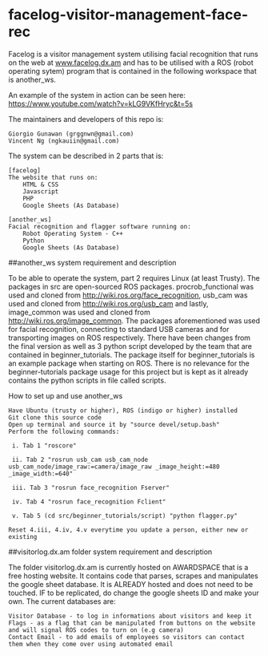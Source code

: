 # facelog-visitor-management-face-rec
Facelog is a visitor management system utilising facial recognition that runs on the web at www.facelog.dx.am and has to be utilised with a ROS (robot operating sytem) program that is contained in the following workspace that is another_ws. 

An example of the system in action can be seen here:
https://www.youtube.com/watch?v=kLG9VKfHryc&t=5s

The maintainers and developers of this repo is:

    Giorgio Gunawan (grggnwn@gmail.com)
    Vincent Ng (ngkauiin@gmail.com)

The system can be described in 2 parts that is:

    [facelog]
    The website that runs on:
        HTML & CSS
        Javascript
        PHP
        Google Sheets (As Database)

    [another_ws]
    Facial recognition and flagger software running on:
        Robot Operating System - C++
        Python
        Google Sheets (As Database)
 
##another_ws system requirement and description

To be able to operate the system, part 2 requires Linux (at least Trusty). The packages in src are open-sourced ROS packages. procrob_functional was used and cloned from http://wiki.ros.org/face_recognition, usb_cam was used and cloned from http://wiki.ros.org/usb_cam and lastly, image_common was used and cloned from http://wiki.ros.org/image_common. The packages aforementioned was used for facial recognition, connecting to standard USB cameras and for transporting images on ROS respectively. 
There have been changes from the final version as well as 3 python script developed by the team that are contained in beginner_tutorials. The package itself for beginner_tutorials is an example package when starting on ROS. There is no relevance for the beginner-tutorials package usage for this project but is kept as it already contains the python scripts in file called scripts.

How to set up and use another_ws

    Have Ubuntu (trusty or higher), ROS (indigo or higher) installed
    Git clone this source code
    Open up terminal and source it by "source devel/setup.bash"
    Perform the following commands:

     i. Tab 1 "roscore"

     ii. Tab 2 "rosrun usb_cam usb_cam_node usb_cam_node/image_raw:=camera/image_raw _image_height:=480 _image_width:=640"

     iii. Tab 3 "rosrun face_recognition Fserver"

     iv. Tab 4 "rosrun face_recognition Fclient"

     v. Tab 5 (cd src/beginner_tutorials/script) "python flagger.py"

    Reset 4.iii, 4.iv, 4.v everytime you update a person, either new or existing

##visitorlog.dx.am folder system requirement and description

The folder visitorlog.dx.am is currently hosted on AWARDSPACE that is a free hosting website. It contains code that parses, scrapes and manipulates the google sheet database. It is ALREADY hosted and does not need to be touched. IF to be replicated, do change the google sheets ID and make your own. The current databases are:

    Visitor Database - to log in informations about visitors and keep it
    Flags - as a flag that can be manipulated from buttons on the website and will signal ROS codes to turn on (e.g camera)
    Contact Email - to add emails of employees so visitors can contact them when they come over using automated email

